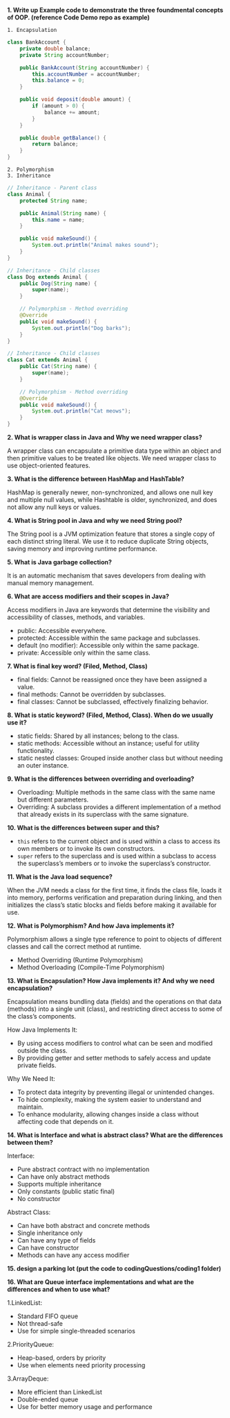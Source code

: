 **1. Write up Example code to demonstrate the three foundmental concepts of OOP. (reference Code Demo repo as example)**

	1. Encapsulation
```java
class BankAccount {
    private double balance;
    private String accountNumber;

    public BankAccount(String accountNumber) {
        this.accountNumber = accountNumber;
        this.balance = 0;
    }

    public void deposit(double amount) {
        if (amount > 0) {
            balance += amount;
        }
    }

    public double getBalance() {
        return balance;
    }
}
```
	2. Polymorphism
	3. Inheritance
```java
// Inheritance - Parent class
class Animal {
    protected String name;

    public Animal(String name) {
        this.name = name;
    }

    public void makeSound() {
        System.out.println("Animal makes sound");
    }
}

// Inheritance - Child classes
class Dog extends Animal {
    public Dog(String name) {
        super(name);
    }

    // Polymorphism - Method overriding
    @Override
    public void makeSound() {
        System.out.println("Dog barks");
    }
}

// Inheritance - Child classes
class Cat extends Animal {
    public Cat(String name) {
        super(name);
    }

	// Polymorphism - Method overriding
    @Override
    public void makeSound() {
        System.out.println("Cat meows");
    }
}
```

**2. What is wrapper class in Java and Why we need wrapper class?**

A wrapper class can encapsulate a primitive data type within an object and then primitive values to be treated like objects.
We need wrapper class to use object-oriented features.

**3. What is the difference between HashMap and HashTable?**

HashMap is generally newer, non-synchronized, and allows one null key and multiple null values, 
while Hashtable is older, synchronized, and does not allow any null keys or values.

**4. What is String pool in Java and why we need String pool?**

The String pool is a JVM optimization feature that stores a single copy of each distinct string literal. 
We use it to reduce duplicate String objects, saving memory and improving runtime performance.

**5. What is Java garbage collection?**

It is  an automatic mechanism that saves developers from dealing with manual memory management.

**6. What are access modifiers and their scopes in Java?**

Access modifiers in Java are keywords that determine the visibility and accessibility of classes, methods, and variables.
- public: Accessible everywhere.
- protected: Accessible within the same package and subclasses.
- default (no modifier): Accessible only within the same package.
- private: Accessible only within the same class.

**7. What is final key word? (Filed, Method, Class)**

- final fields: Cannot be reassigned once they have been assigned a value.
- final methods: Cannot be overridden by subclasses.
- final classes: Cannot be subclassed, effectively finalizing behavior.

**8. What is static keyword? (Filed, Method, Class). When do we usually use it?**

- static fields: Shared by all instances; belong to the class.
- static methods: Accessible without an instance; useful for utility functionality.
- static nested classes: Grouped inside another class but without needing an outer instance.

**9. What is the differences between overriding and overloading?**

- Overloading: Multiple methods in the same class with the same name but different parameters.
- Overriding: A subclass provides a different implementation of a method that already exists in its superclass with the same signature.

**10. What is the differences between super and this?**

- `this` refers to the current object and is used within a class to access its own members or to invoke its own constructors.
- `super` refers to the superclass and is used within a subclass to access the superclass’s members or to invoke the superclass’s constructor.

**11. What is the Java load sequence?**

When the JVM needs a class for the first time, it finds the class file, loads it into memory, performs verification and preparation during linking, and then initializes the class’s static blocks and fields before making it available for use.

**12. What is Polymorphism? And how Java implements it?**

Polymorphism allows a single type reference to point to objects of different classes and call the correct method at runtime.
- Method Overriding (Runtime Polymorphism)
- Method Overloading (Compile-Time Polymorphism)

**13. What is Encapsulation? How Java implements it? And why we need encapsulation?**

Encapsulation means bundling data (fields) and the operations on that data (methods) into a single unit (class), and restricting direct access to some of the class’s components.

How Java Implements It:

- By using access modifiers to control what can be seen and modified outside the class.
- By providing getter and setter methods to safely access and update private fields.

Why We Need It:

- To protect data integrity by preventing illegal or unintended changes.
- To hide complexity, making the system easier to understand and maintain.
- To enhance modularity, allowing changes inside a class without affecting code that depends on it.

**14. What is Interface and what is abstract class? What are the differences between them?**

Interface:

- Pure abstract contract with no implementation
- Can have only abstract methods
- Supports multiple inheritance
- Only constants (public static final)
- No constructor

Abstract Class:

- Can have both abstract and concrete methods
- Single inheritance only
- Can have any type of fields
- Can have constructor
- Methods can have any access modifier

**15. design a parking lot (put the code to codingQuestions/coding1 folder)**


**16. What are Queue interface implementations and what are the differences and when to use what?**

1.LinkedList:
- Standard FIFO queue
- Not thread-safe
- Use for simple single-threaded scenarios

2.PriorityQueue:
- Heap-based, orders by priority
- Use when elements need priority processing

3.ArrayDeque:
- More efficient than LinkedList
- Double-ended queue
- Use for better memory usage and performance